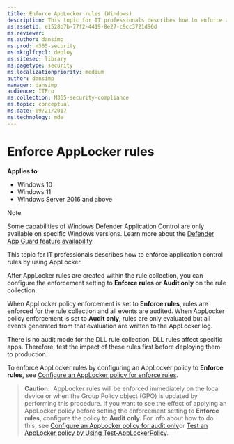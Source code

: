 ```yaml
---
title: Enforce AppLocker rules (Windows)
description: This topic for IT professionals describes how to enforce application control rules by using AppLocker.
ms.assetid: e1528b7b-77f2-4419-8e27-c9cc3721d96d
ms.reviewer: 
ms.author: dansimp
ms.prod: m365-security
ms.mktglfcycl: deploy
ms.sitesec: library
ms.pagetype: security
ms.localizationpriority: medium
author: dansimp
manager: dansimp
audience: ITPro
ms.collection: M365-security-compliance
ms.topic: conceptual
ms.date: 09/21/2017
ms.technology: mde
---
```


# Enforce AppLocker rules

**Applies to**

- Windows 10
- Windows 11
- Windows Server 2016 and above

>[!NOTE]
>Some capabilities of Windows Defender Application Control are only available on specific Windows versions. Learn more about the [Defender App Guard feature availability](/windows/security/threat-protection/windows-defender-application-control/feature-availability).

This topic for IT professionals describes how to enforce application control rules by using AppLocker.

After AppLocker rules are created within the rule collection, you can configure the enforcement setting to **Enforce rules** or **Audit only** on the rule collection.

When AppLocker policy enforcement is set to **Enforce rules**, rules are enforced for the rule collection and all events are audited. When AppLocker policy enforcement is set to **Audit only**, rules are only evaluated but all events generated from that evaluation are written to the AppLocker log.

There is no audit mode for the DLL rule collection. DLL rules affect specific apps. Therefore, test the impact of these rules first before deploying them to production.

To enforce AppLocker rules by configuring an AppLocker policy to **Enforce rules**, see [Configure an AppLocker policy for enforce rules](configure-an-applocker-policy-for-enforce-rules.md).

>**Caution:**  AppLocker rules will be enforced immediately on the local device or when the Group Policy object (GPO) is updated by performing this procedure. If you want to see the effect of applying an AppLocker policy before setting the enforcement setting to **Enforce rules**, configure the policy to **Audit only**. For info about how to do this, see [Configure an AppLocker policy for audit only](configure-an-applocker-policy-for-audit-only.md)or [Test an AppLocker policy by Using Test-AppLockerPolicy](test-an-applocker-policy-by-using-test-applockerpolicy.md).
 
 
 
